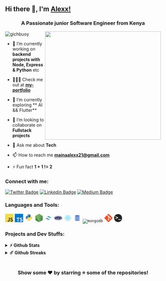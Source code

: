 ## Hi there 👋, I'm [Alexx!](https://github.com/Gchbuoy/)

 

<h3 align="center">A Passionate junior Software Engineer from Kenya</h3>

<img align="right" height="350" width="375" alt="" src="https://i.pinimg.com/736x/ce/5b/ce/ce5bcecda77439db369b429e49684a70.jpg" />

<p align="left"> <img src="https://komarev.com/ghpvc/?username=gichbuoy&label=Profile%20views&color=0e75b6&style=flat" alt="gichbuoy" /> </p>



- 🔭 I’m currently working on **backend projects with Node, Express & Python** etc
  
- 👨🏼‍💻 Check me out at **[my-portfolio](https://mainaalexx96-myportfolio.vercel.app/)**

- 🌱 I’m currently exploring ** AI && Flutter**

- 👯 I’m looking to collaborate on **Fullstack projects**

- 💬 Ask me about **Tech**

- 📫 How to reach me **mainaalexx21@gmail.com**

- ⚡ Fun fact **1 + 1 != 2**

<h3 align="left">Connect with me:</h3>

[![Twitter Badge](https://img.shields.io/badge/-Twitter-00acee?style=flat-square&logo=Twitter&logoColor=white)](https://twitter.com/Gichbuoy1) 
[![Linkedin Badge](https://img.shields.io/badge/-LinkedIn-0e76a8?style=flat-square&logo=Linkedin&logoColor=white)](https://www.linkedin.com/in/alexx-maina) 
[![Medium Badge](https://img.shields.io/badge/-Medium-e4405f?style=flat-square&logo=Medium&logoColor=white)](https://medium.com/@lexizgichbuoy/)

### Languages and Tools:

<code><img height="27" src="https://raw.githubusercontent.com/github/explore/80688e429a7d4ef2fca1e82350fe8e3517d3494d/topics/javascript/javascript.png" alt="javascript"></code>
<code><img height="27" src="https://raw.githubusercontent.com/github/explore/80688e429a7d4ef2fca1e82350fe8e3517d3494d/topics/typescript/typescript.png" alt="typescript"></code>
<code><img height="30" src="https://raw.githubusercontent.com/github/explore/80688e429a7d4ef2fca1e82350fe8e3517d3494d/topics/python/python.png" alt="python"></code>
<code><img height="27" src="https://raw.githubusercontent.com/github/explore/80688e429a7d4ef2fca1e82350fe8e3517d3494d/topics/nodejs/nodejs.png" alt="nodejs"></code>
<code><img height="27" src="https://raw.githubusercontent.com/github/explore/80688e429a7d4ef2fca1e82350fe8e3517d3494d/topics/tailwind/tailwind.png" alt="taiwind"></code>
<code><img height="27" src="https://raw.githubusercontent.com/github/explore/80688e429a7d4ef2fca1e82350fe8e3517d3494d/topics/php/php.png" alt="php"></code>
<code><img height="27" src="https://raw.githubusercontent.com/github/explore/80688e429a7d4ef2fca1e82350fe8e3517d3494d/topics/react/react.png" alt="react"></code>
<code><img height="27" src="https://raw.githubusercontent.com/github/explore/80688e429a7d4ef2fca1e82350fe8e3517d3494d/topics/sql/sql.png" alt="sql"></code>
<code><img height="27" src="https://encrypted-tbn0.gstatic.com/images?q=tbn%3AANd9GcSTTzPAw-55ssm1Im594xYZ9eRQu2JylrkYLg&usqp=CAU" alt="mongodb"></code>
<code><img height="27" src="https://raw.githubusercontent.com/devicons/devicon/master/icons/git/git-original.svg" alt="git"></code>
<code><img height="27" src="https://raw.githubusercontent.com/github/explore/80688e429a7d4ef2fca1e82350fe8e3517d3494d/topics/terminal/terminal.png" alt="terminal"></code>






### Projects and Dev Stuffs:

<details>
  <summary><b>⚡ Github Stats</b></summary>

  <br />
  <img height="180em" src="https://github-readme-stats.vercel.app/api?username=Gichbuoy&show_icons=true&hide_border=true&&count_private=true&include_all_commits=true" />
  <img height="180em" src="https://github-readme-stats.vercel.app/api/top-langs/?username=Gichbuoy&exclude_repo=KNN-Image-Classification&show_icons=true&hide_border=true&layout=compact&langs_count=8"/>
</details>

<details>
  <summary><b>☄️ Github Streaks</b></summary>

  <br />
  <img height="180em" src="https://github-readme-streak-stats.herokuapp.com?user=Gichbuoy&theme=blue-navy&hide_border=true&exclude_days=Sun" alt="GitHub Streak" />
</details>


# 
<div align="center">

### Show some ❤️ by starring ⭐ some of the repositories!

</div>

